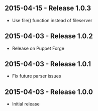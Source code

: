 ## 2015-04-15 - Release 1.0.3

- Use file() function instead of fileserver

## 2015-04-03 - Release 1.0.2

- Release on Puppet Forge

## 2015-04-03 - Release 1.0.1

- Fix future parser issues

## 2015-04-03 - Release 1.0.0

- Initial release
